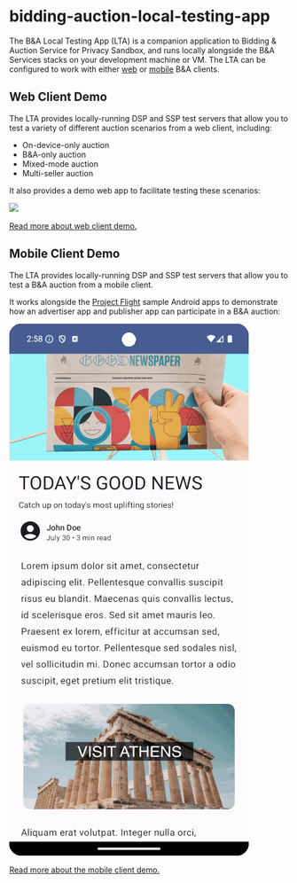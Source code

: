# bidding-auction-local-testing-app

The B&A Local Testing App (LTA) is a companion application to Bidding & Auction Service for Privacy Sandbox, and runs locally alongside the B&A Services stacks on your development machine or VM. The LTA can be configured to work with either [web](#web-clients) or [mobile](#mobile-clients) B&A clients.

## Web Client Demo

The LTA provides locally-running DSP and SSP test servers that allow you to test a variety of different auction scenarios from a web client, including:

* On-device-only auction
* B&A-only auction
* Mixed-mode auction
* Multi-seller auction

It also provides a demo web app to facilitate testing these scenarios:

[![](./docs/app-introduction.gif)](/README-web.md)

[Read more about web client demo.](/README-web.md)

## Mobile Client Demo

The LTA provides locally-running DSP and SSP test servers that allow you to test a B&A auction from a mobile client.

It works alongside the [Project Flight](https://github.com/privacysandbox/project-flight) sample Android apps to demonstrate how an advertiser app and publisher app can participate in a B&A auction:

[![](./docs/mobile-demo.gif)](/README-mobile.md)

[Read more about the mobile client demo.](/README-mobile.md)